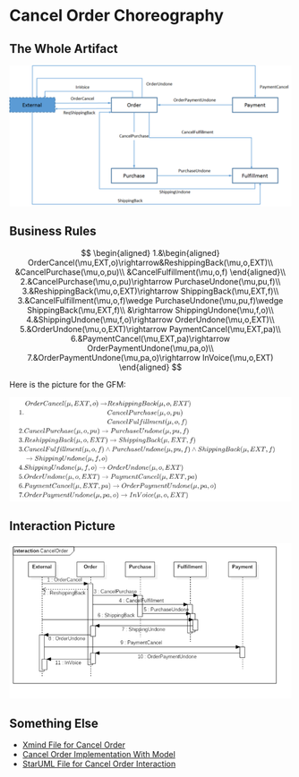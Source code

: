 # Cancel Order Choreography 

## The Whole Artifact

![Cancel Order Artifact Picture](CancelOrder.png "Artifact Picture")

## Business Rules

$$
\begin{aligned}
1.&\begin{aligned}
OrderCancel(\mu,EXT,o)\rightarrow&ReshippingBack(\mu,o,EXT)\\
&CancelPurchase(\mu,o,pu)\\
&CancelFulfillment(\mu,o,f)
\end{aligned}\\
2.&CancelPurchase(\mu,o,pu)\rightarrow PurchaseUndone(\mu,pu,f)\\
3.&ReshippingBack(\mu,o,EXT)\rightarrow ShippingBack(\mu,EXT,f)\\
3.&CancelFulfillment(\mu,o,f)\wedge PurchaseUndone(\mu,pu,f)\wedge ShippingBack(\mu,EXT,f)\\
&\rightarrow ShippingUndone(\mu,f,o)\\
4.&ShippingUndone(\mu,f,o)\rightarrow OrderUndone(\mu,o,EXT)\\
5.&OrderUndone(\mu,o,EXT)\rightarrow PaymentCancel(\mu,EXT,pa)\\
6.&PaymentCancel(\mu,EXT,pa)\rightarrow OrderPaymentUndone(\mu,pa,o)\\
7.&OrderPaymentUndone(\mu,pa,o)\rightarrow InVoice(\mu,o,EXT)
\end{aligned}
$$

Here is the picture for the GFM:

![Cancel Order Business Rules](CancelOrderBussinessRulesInMathJaxForGithub.png "Business Rules")

## Interaction Picture

![Cancel Order Interaction Picture](CancelOrderInteraction.png "Interaction Picture")

## Something Else

- [Xmind File for Cancel Order](ArtifactDescription.xmind)
- [Cancel Order Implementation With Model](CancelOrderImplementation.java)
- [StarUML File for Cancel Order Interaction](CancelOrderInteraction.mdj)

